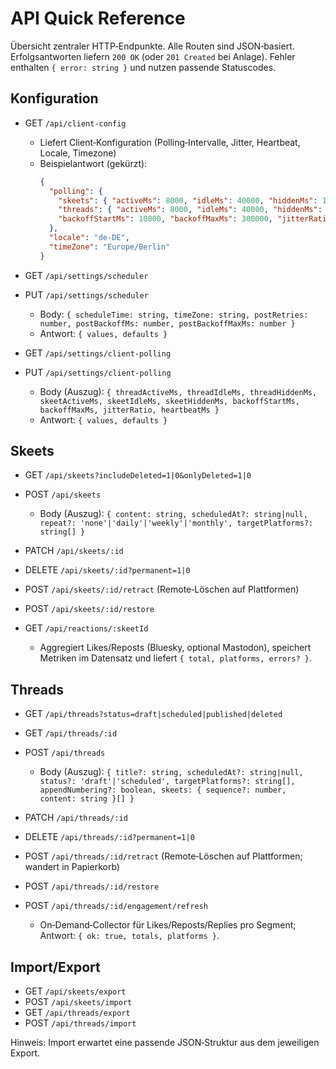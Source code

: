 # API Quick Reference

Übersicht zentraler HTTP‑Endpunkte. Alle Routen sind JSON‑basiert. Erfolgsantworten liefern `200 OK` (oder `201 Created` bei Anlage). Fehler enthalten `{ error: string }` und nutzen passende Statuscodes.

## Konfiguration

- GET `/api/client-config`
  - Liefert Client‑Konfiguration (Polling‑Intervalle, Jitter, Heartbeat, Locale, Timezone)
  - Beispielantwort (gekürzt):
    ```json
    {
      "polling": {
        "skeets": { "activeMs": 8000, "idleMs": 40000, "hiddenMs": 180000, "minimalHidden": false },
        "threads": { "activeMs": 8000, "idleMs": 40000, "hiddenMs": 180000, "minimalHidden": false },
        "backoffStartMs": 10000, "backoffMaxMs": 300000, "jitterRatio": 0.15, "heartbeatMs": 2000
      },
      "locale": "de-DE",
      "timeZone": "Europe/Berlin"
    }
    ```

- GET `/api/settings/scheduler`
- PUT `/api/settings/scheduler`
  - Body: `{ scheduleTime: string, timeZone: string, postRetries: number, postBackoffMs: number, postBackoffMaxMs: number }`
  - Antwort: `{ values, defaults }`

- GET `/api/settings/client-polling`
- PUT `/api/settings/client-polling`
  - Body (Auszug): `{ threadActiveMs, threadIdleMs, threadHiddenMs, skeetActiveMs, skeetIdleMs, skeetHiddenMs, backoffStartMs, backoffMaxMs, jitterRatio, heartbeatMs }`
  - Antwort: `{ values, defaults }`

## Skeets

- GET `/api/skeets?includeDeleted=1|0&onlyDeleted=1|0`
- POST `/api/skeets`
  - Body (Auszug): `{ content: string, scheduledAt?: string|null, repeat?: 'none'|'daily'|'weekly'|'monthly', targetPlatforms?: string[] }`
- PATCH `/api/skeets/:id`
- DELETE `/api/skeets/:id?permanent=1|0`
- POST `/api/skeets/:id/retract` (Remote‑Löschen auf Plattformen)
- POST `/api/skeets/:id/restore`

- GET `/api/reactions/:skeetId`
  - Aggregiert Likes/Reposts (Bluesky, optional Mastodon), speichert Metriken im Datensatz und liefert `{ total, platforms, errors? }`.

## Threads

- GET `/api/threads?status=draft|scheduled|published|deleted`
- GET `/api/threads/:id`
- POST `/api/threads`
  - Body (Auszug): `{ title?: string, scheduledAt?: string|null, status?: 'draft'|'scheduled', targetPlatforms?: string[], appendNumbering?: boolean, skeets: { sequence?: number, content: string }[] }`
- PATCH `/api/threads/:id`
- DELETE `/api/threads/:id?permanent=1|0`
- POST `/api/threads/:id/retract` (Remote‑Löschen auf Plattformen; wandert in Papierkorb)
- POST `/api/threads/:id/restore`

- POST `/api/threads/:id/engagement/refresh`
  - On‑Demand‑Collector für Likes/Reposts/Replies pro Segment; Antwort: `{ ok: true, totals, platforms }`.

## Import/Export

- GET `/api/skeets/export`
- POST `/api/skeets/import`
- GET `/api/threads/export`
- POST `/api/threads/import`

Hinweis: Import erwartet eine passende JSON‑Struktur aus dem jeweiligen Export.

